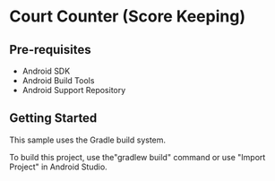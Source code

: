Court Counter (Score Keeping)
===================================

Pre-requisites
--------------

- Android SDK
- Android Build Tools
- Android Support Repository

Getting Started
---------------

This sample uses the Gradle build system. 

To build this project, use the"gradlew build" command or use "Import Project" in Android Studio.
